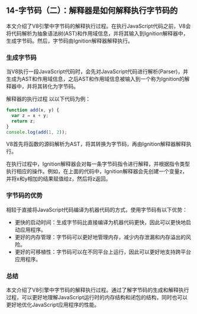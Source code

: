 ## 14-字节码（二）：解释器是如何解释执行字节码的

本文介绍了V8引擎中字节码的解释执行过程。在执行JavaScript代码之前，V8会将代码解析为抽象语法树(AST)和作用域信息，并将其输入到Ignition解释器中，生成字节码。然后，字节码由Ignition解释器解释执行。

### 生成字节码
当V8执行一段JavaScript代码时，会先对JavaScript代码进行解析(Parser)，并生成为AST和作用域信息，之后AST和作用域信息被输入到一个称为Ignition的解释器中，并将其转化为字节码。

解释器的执行过程
以以下代码为例：

```js
function add(x, y) {
  var z = x + y;
  return z;
}
console.log(add(1, 2));

```
V8首先将函数的源码解析为AST，将其转换为字节码，再由Ignition解释器解释执行。

在执行过程中，Ignition解释器会对每一条字节码指令进行解释，并根据指令类型执行相应的操作。例如，在上面的代码中，Ignition解释器会先创建一个变量z，并将x和y相加的结果赋值给z，然后将z返回。

### 字节码的优势
相较于直接将JavaScript代码编译为机器代码的方式，使用字节码有以下优势：

- 更快的启动时间：生成字节码比直接编译为机器代码更快，因此可以更快地启动应用程序。
- 更好的内存管理：字节码可以更好地管理内存，减少内存泄漏和内存溢出的风险。
- 更好的可移植性：字节码可以在不同平台上运行，因此可以更好地支持跨平台应用程序。


### 总结
本文介绍了V8引擎中字节码的解释执行过程。通过了解字节码的生成和解释执行过程，可以更好地理解JavaScript运行时的内存结构和闭包的结构，同时也可以更好地优化JavaScript应用程序的性能。

